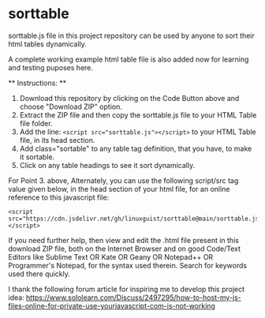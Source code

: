 # sorttable
sorttable.js file in this project repository can be used by anyone to sort their html tables dynamically. 

A complete working example html table file is also added now for learning and testing puposes here. 

** Instructions: **

  1. Download this repository by clicking on the Code Button above and choose "Download ZIP" option.
  2. Extract the ZIP file and then copy the sorttable.js file to your HTML Table file folder.
  3. Add the line: ```<script src="sorttable.js"></script>``` to your HTML Table file, in its head section.
  4. Add class="sortable" to any table tag definition, that you have, to make it sortable.
  5. Click on any table headings to see it sort dynamically.

For Point 3. above, Alternately, you can use the following script/src tag value given below, in the head section of your html file, for an online reference to this javascript file:

```
<script src="https://cdn.jsdelivr.net/gh/linuxguist/sorttable@main/sorttable.js"></script>
```

If you need further help, then view and edit the .html file present in this download ZIP file, both on the Internet Browser and on good Code/Text Editors like Sublime Text OR Kate OR Geany OR Notepad++ OR Programmer's Notepad, for the syntax used therein. Search for keywords used there quickly. 

I thank the following forum article for inspiring me to develop this project idea: https://www.sololearn.com/Discuss/2497295/how-to-host-my-js-files-online-for-private-use-yourjavascript-com-is-not-working

